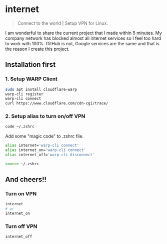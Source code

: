# internet

> Connect to the world | Setup VPN for Linux.

I am wonderful to share the current project that I made within 5 minutes. My company network has blocked almost all internet services so I feel too hard to work with 100%. GitHub is not, Google services are the same and that is the reason I create this project.

## Installation first

### 1. Setup WARP Client

```sh
sudo apt install cloudflare-warp
warp-cli register
warp-cli connect
curl https://www.cloudflare.com/cdn-cgi/trace/
```

### 2. Setup alias to turn on/off VPN

```sh
code ~/.zshrc
```

Add some "magic code" to .zshrc file.

```sh
alias internet='warp-cli connect'
alias internet_on='warp-cli connect'
alias internet_off='warp-cli disconnect'
```

```sh
source ~/.zshrc
```

## And cheers!!

### Turn on VPN
```sh
internet
# or
internet_on
```

### Turn off VPN
```sh
internet_off
```
